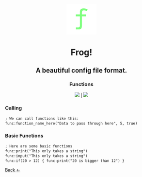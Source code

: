 <div align="center">
<img src="../media/frog-icon.png" height="100">

# Frog!
## A beautiful config file format.
### Functions
<a href="http://vimp.rhhen.xyz/Licenses/lookinggood/lice/LICENSE.html"><img src="https://badgen.net/static/license/VIMPPDL%201.0.2/black"></a>
|
<a href="http://go.dev/"><img src="http://badgen.net/static/Go/1.24?icon=https%3A%2F%2Fgo.dev%2Fblog%2Fgo-brand%2FGo-Logo%2FSVG%2FGo-Logo_White.svg"></a>
</div>

### Calling
```
; We can call functions like this:
func:function_name_here("Data to pass through here", 5, true)
```
### Basic Functions
```
; Here are some basic functions
func:print("This only takes a string")
func:input("This only takes a string")
func:if(20 > 12) { func:print("20 is bigger than 12") }
```

<a href="ad_syntax.md">Back <-</a>